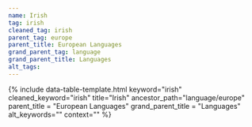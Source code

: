 ```yaml
---
name: Irish
tag: irish
cleaned_tag: irish
parent_tag: europe
parent_title: European Languages
grand_parent_tag: language
grand_parent_title: Languages
alt_tags: 
---
```


{% include data-table-template.html 
  keyword="irish" 
  cleaned_keyword="irish" 
  title="Irish"
  ancestor_path="language/europe" 
  parent_title = "European Languages"
  grand_parent_title = "Languages"
  alt_keywords=""
  context=""
%}

